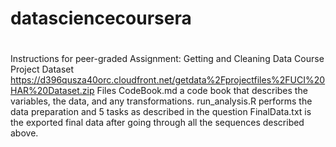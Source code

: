 # datasciencecoursera
# 
Instructions for peer-graded Assignment: Getting and Cleaning Data Course Project
Dataset
https://d396qusza40orc.cloudfront.net/getdata%2Fprojectfiles%2FUCI%20HAR%20Dataset.zip
Files
CodeBook.md a code book that describes the variables, the data, and any transformations.
run_analysis.R performs the data preparation and 5 tasks as described in the question
FinalData.txt is the exported final data after going through all the sequences described above.

